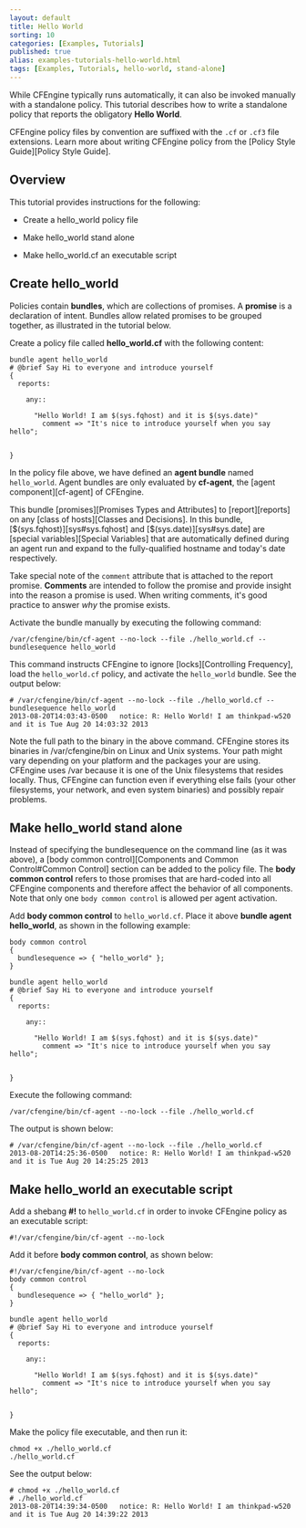 ```yaml
---
layout: default
title: Hello World
sorting: 10
categories: [Examples, Tutorials]
published: true
alias: examples-tutorials-hello-world.html
tags: [Examples, Tutorials, hello-world, stand-alone]
---
```


While CFEngine typically runs automatically, it can also be invoked manually
with a standalone policy. This tutorial describes how to write a
standalone policy that reports the obligatory __Hello World__.

CFEngine policy files by convention are suffixed with the `.cf` or `.cf3` file
extensions. Learn more about writing CFEngine policy from the [Policy Style
Guide][Policy Style Guide].

## Overview
This tutorial provides instructions for the following:

* Create a hello_world policy file

* Make hello_world stand alone

* Make hello_world.cf an executable script


## Create hello_world

Policies contain **bundles**, which are collections of promises. A **promise** is a declaration of
intent. Bundles allow related promises to be grouped together, as illustrated in the tutorial below.

Create a policy file called __hello_world.cf__ with the following content:

```cf3
bundle agent hello_world
# @brief Say Hi to everyone and introduce yourself
{
  reports:

    any::
      
      "Hello World! I am $(sys.fqhost) and it is $(sys.date)"
        comment => "It's nice to introduce yourself when you say hello";


}
```

In the policy file above, we have defined an **agent bundle** named `hello_world`. Agent
bundles are only evaluated by **cf-agent**, the [agent component][cf-agent] of CFEngine.

This bundle [promises][Promises Types and Attributes] to [report][reports] on any [class of
hosts][Classes and Decisions]. In this bundle, [$(sys.fqhost)][sys#sys.fqhost] and [$(sys.date)][sys#sys.date]
are [special variables][Special Variables] that are automatically defined
during an agent run and expand to the fully-qualified hostname and today's date
respectively.

Take special note of the `comment` attribute that is attached to the report promise.
**Comments** are intended to follow the promise and provide insight into the reason
a promise is used. When writing comments, it's good practice to answer *why* the promise exists.

Activate the bundle manually by executing the following command:
```
/var/cfengine/bin/cf-agent --no-lock --file ./hello_world.cf --bundlesequence hello_world
```
This command instructs CFEngine to ignore [locks][Controlling Frequency], load
the `hello_world.cf` policy, and activate the `hello_world` bundle. See the output below:

```
# /var/cfengine/bin/cf-agent --no-lock --file ./hello_world.cf --bundlesequence hello_world
2013-08-20T14:03:43-0500   notice: R: Hello World! I am thinkpad-w520 and it is Tue Aug 20 14:03:32 2013
```
Note the full path to the binary in the above command. CFEngine stores its binaries in /var/cfengine/bin
on Linux and Unix systems. Your path might vary depending on your platform and the packages your are using. 
CFEngine uses /var because it is one of the Unix filesystems that resides locally. 
Thus, CFEngine can function even if everything else fails 
(your other filesystems, your network, and even system binaries) and possibly repair problems. 


## Make hello_world stand alone

Instead of specifying the bundlesequence on the command line (as it was above), a [body common
control][Components and Common Control#Common Control] section can be added to
the policy file. The **body common control** refers to those promises that are hard-coded into
all CFEngine components and therefore affect the behavior of all components. Note that only
 one `body common control` is allowed per agent activation.

Add __body common control__ to `hello_world.cf`. Place it above __bundle agent hello_world__, as 
shown in the following example:

```cf3
body common control
{
  bundlesequence => { "hello_world" };
}

bundle agent hello_world
# @brief Say Hi to everyone and introduce yourself
{
  reports:

    any::
      
      "Hello World! I am $(sys.fqhost) and it is $(sys.date)"
        comment => "It's nice to introduce yourself when you say hello";


}
```

Execute the following command: 
```
/var/cfengine/bin/cf-agent --no-lock --file ./hello_world.cf
```

The output is shown below:

```
# /var/cfengine/bin/cf-agent --no-lock --file ./hello_world.cf
2013-08-20T14:25:36-0500   notice: R: Hello World! I am thinkpad-w520 and it is Tue Aug 20 14:25:25 2013
```


## Make hello_world an executable script

Add a shebang **#!** to `hello_world.cf` in order to invoke CFEngine policy as an executable script:
```
#!/var/cfengine/bin/cf-agent --no-lock
```

Add it before __body common control__, as shown below:

```cf3
#!/var/cfengine/bin/cf-agent --no-lock
body common control
{
  bundlesequence => { "hello_world" };
}

bundle agent hello_world
# @brief Say Hi to everyone and introduce yourself
{
  reports:

    any::
      
      "Hello World! I am $(sys.fqhost) and it is $(sys.date)"
        comment => "It's nice to introduce yourself when you say hello";


}
```

Make the policy file executable, and then run it:
```
chmod +x ./hello_world.cf
./hello_world.cf
```
See the output below:

```
# chmod +x ./hello_world.cf
# ./hello_world.cf
2013-08-20T14:39:34-0500   notice: R: Hello World! I am thinkpad-w520 and it is Tue Aug 20 14:39:22 2013
```
